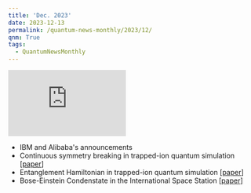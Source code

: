 ```yaml
---
title: 'Dec. 2023'
date: 2023-12-13
permalink: /quantum-news-monthly/2023/12/
qnm: True
tags:
  - QuantumNewsMonthly
---
```


<iframe width="240" height="135" src="https://www.youtube.com/embed/W1FStSifSE8?si=Y3Aa0NjhXI3XlDBE" title="YouTube video player" frameborder="0" allow="accelerometer; autoplay; clipboard-write; encrypted-media; gyroscope; picture-in-picture; web-share" allowfullscreen="allowfullscreen"></iframe> 

- IBM and Alibaba's announcements
- Continuous symmetry breaking in trapped-ion quantum simulation [[paper](https://www.nature.com/articles/s41586-023-06656-7)]
- Entanglement Hamiltonian in trapped-ion quantum simulation [[paper](https://www.nature.com/articles/s41586-023-06768-0)]
- Bose-Einstein Condenstate in the International Space Station [[paper](https://www.nature.com/articles/s41586-023-06645-w)]